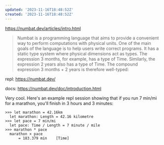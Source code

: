 ```yaml
---
updated: '2023-11-16T18:48:52Z'
created: '2023-11-16T18:48:52Z'
---
```

https://numbat.dev/articles/intro.html

> Numbat is a programming language that aims to provide a convenient way to perform computations with physical units. One of the main goals of the language is to help users write correct programs. It has a static type system where physical dimensions act as types. The expression 3 months, for example, has a type of Time. Similarly, the expression 2 years also has a type of Time. The compound expression 3 months + 2 years is therefore well-typed: 

repl: https://numbat.dev/

docs: https://numbat.dev/doc/introduction.html

Very cool. Here's an example repl session showing that if you run 7 min/mi for a marathon, you'll finish in 3 hours and 3 minutes:

```
>>> let marathon = 42.16km
  let marathon: Length = 42.16 kilometre
>>> let pace = 7 min/mi
  let pace: Time / Length = 7 minute / mile
>>> marathon * pace
  marathon × pace
      = 183.379 min    [Time]
```